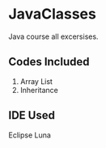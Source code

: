 # JavaClasses
Java course all excersises.

## Codes Included
1. Array List
2. Inheritance

## IDE Used
Eclipse Luna
